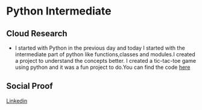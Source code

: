 <!-- This is a template you can use for quick progress days. It removes a lot of the steps we encourage you to share in the longer template 000-DAY-ARTICLE-LONG-TEMPLATE.MD-->

# Python Intermediate

## Cloud Research

- I started with Python in the previous day and today I started with the intermediate part of python like functions,classes and modules.I created a project to understand the concepts better. I created a tic-tac-toe game using python and it was a fun project to do.You can find the code [here](https://github.com/pankaj892/Tic-Tac-Toe)

## Social Proof

[Linkedin](https://www.linkedin.com/feed/update/urn:li:share:7028702017816576000/)
